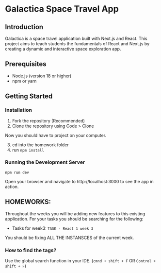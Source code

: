 # Galactica Space Travel App

## Introduction

Galactica is a space travel application built with Next.js and React. This project aims to teach students the fundamentals of React and Next.js by creating a dynamic and interactive space exploration app.

## Prerequisites

- Node.js (version 18 or higher)
- npm or yarn

## Getting Started

### Installation

1. Fork the repository (Recommended)
2. Clone the repository using Code > Clone

Now you should have to project on your computer.

3. cd into the homework folder
4. run `npm install`

### Running the Development Server

`npm run dev`

Open your browser and navigate to http://localhost:3000 to see the app in action.

## HOMEWORKS:

Throughout the weeks you will be adding new features to this existing application.
For your tasks you should be searching for the following:

- Tasks for week3: `TASK - React 1 week 3`

You should be fixing ALL THE INSTANSCES of the current week.

### How to find the tags?

Use the global search function in your IDE. (`cmnd + shift + F` OR `Control + shift + F`)

